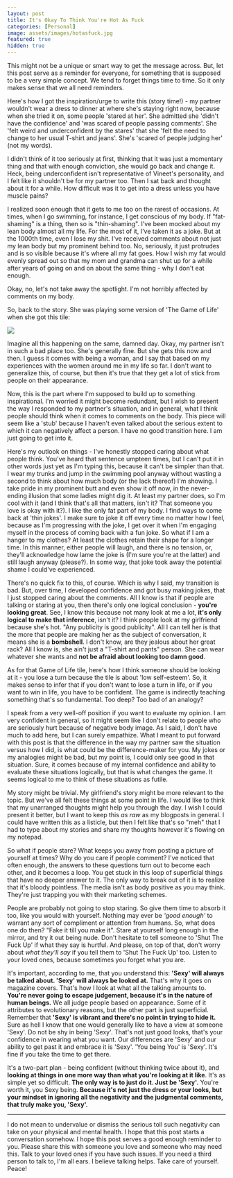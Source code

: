 ```yaml
---
layout: post
title: It's Okay To Think You're Hot As Fuck
categories: [Personal]
image: assets/images/hotasfuck.jpg
featured: true
hidden: true
---
```



This might not be a unique or smart way to get the message across. But, let this post serve as a reminder for everyone, for something that is supposed to be a very simple concept. We tend to forget things time to time. So it only makes sense that we all need reminders.

Here's how I got the inspiration/urge to write this (story time!) - my partner wouldn't wear a dress to dinner at where she's staying right now, because when she tried it on, some people 'stared at her'. She admitted she 'didn't have the confidence' and 'was scared of people passing comments'. She 'felt weird and underconfident by the stares' that she 'felt the need to change to her usual T-shirt and jeans'. She's 'scared of people judging her' (not my words).

I didn't think of it too seriously at first, thinking that it was just a momentary thing and that with enough conviction, she would go back and change it. Heck, being underconfident isn't representative of Vineet's personality, and I felt like it shouldn't be for my partner too. Then I sat back and thought about it for a while. How difficult was it to get into a dress unless you have muscle pains?

I realized soon enough that it gets to me too on the rarest of occasions. At times, when I go swimming, for instance, I get conscious of my body. If "fat-shaming" is a thing, then so is "thin-shaming". I've been mocked about my lean body almost all my life. For the most of it, I've taken it as a joke. But at the 1000th time, even I lose my shit. I've received comments about not just my lean body but my prominent behind too. No, seriously, it just protrudes and is so visible because it's where all my fat goes. How I wish my fat would evenly spread out so that my mom and grandma can shut up for a while after years of going on and on about the same thing - why I don't eat enough.

Okay, no, let's not take away the spotlight. I'm not horribly affected by comments on my body.

So, back to the story. She was playing some version of 'The Game of Life' when she got this tile:

![](../../assets/images/gameoflife.jpg)

Imagine all this happening on the same, damned day. Okay, my partner isn't in such a bad place too. She's generally fine. But she gets this now and then. I guess it comes with being a woman, and I say that based on my experiences with the women around me in my life so far. I don't want to generalize this, of course, but then it's true that they get a lot of stick from people on their appearance.

Now, this is the part where I'm supposed to build up to something inspirational. I'm worried it might become redundant, but I wish to present the way I responded to my partner's situation, and in general, what I think people should think when it comes to comments on the body. This piece will seem like a 'stub' because I haven't even talked about the serious extent to which it can negatively affect a person. I have no good transition here. I am just going to get into it.

Here's my outlook on things - I've honestly stopped caring about what people think. You've heard that sentence umpteen times, but I can't put it in other words just yet as I'm typing this, because it can't be simpler than that. I wear my trunks and jump in the swimming pool anyway without wasting a second to think about how much body (or the lack thereof) I'm showing. I take pride in my prominent butt and even show it off now, in the never-ending illusion that some ladies might dig it. At least my partner does, so I'm cool with it (and I think that's all that matters, isn't it? That someone you love is okay with it?). I like the only fat part of my body. I find ways to come back at 'thin jokes'. I make sure to joke it off every time no matter how I feel, because as I'm progressing with the joke, I get over it when I'm engaging myself in the process of coming back with a fun joke. So what if I am a hanger to my clothes? At least the clothes retain their shape for a longer time. In this manner, either people will laugh, and there is no tension, or, they'll acknowledge how lame the joke is (I'm sure you're at the latter) and still laugh anyway (please?). In some way, that joke took away the potential shame I could've experienced.

There's no quick fix to this, of course. Which is why I said, my transition is bad. But, over time, I developed confidence and got busy making jokes, that I just stopped caring about the comments. All I know is that if people are talking or staring at you, then there's only one logical conclusion - **you're looking great**. See, I know this because not many look at me a lot, **it's only logical to make that inference**, isn't it? I think people look at my girlfriend because she's hot. "Any publicity is good publicity". All I can tell her is that the more that people are making her as the subject of conversation, it means she is a **bombshell**. I don't know, are they jealous about her great rack? All I know is, she ain't just a "T-shirt and pants" person. She can wear whatever she wants and **not be afraid about looking too damn good**.

As for that Game of Life tile, here's how I think someone should be looking at it - you lose a turn because the tile is about 'low self-esteem'. So, it makes sense to infer that if you don't want to lose a turn in life, or if you want to win in life, you have to be confident. The game is indirectly teaching something that's so fundamental. Too deep? Too bad of an analogy?

I speak from a very well-off position if you want to evaluate my opinion. I am very confident in general, so it might seem like I don't relate to people who are seriously hurt because of negative body image. As I said, I don't have much to add here, but I can surely empathize. What I meant to put forward with this post is that the difference in the way my partner saw the situation versus how I did, is what could be the difference-maker for you. My jokes or my analogies might be bad, but my point is, I could only see good in that situation. Sure, it comes because of my internal confidence and ability to evaluate these situations logically, but that is what changes the game. It seems logical to me to think of these situations as futile.

My story might be trivial. My girlfriend's story might be more relevant to the topic. But we've all felt these things at some point in life. I would like to think that my unarranged thoughts might help you through the day. I wish I could present it better, but I want to keep this *as raw* as my blogposts in general. I could have written this as a listicle, but then I felt like that's so "meh" that I had to type about my stories and share my thoughts however it's flowing on my notepad.

So what if people stare? What keeps you away from posting a picture of yourself at times? Why do you care if people comment? I've noticed that often enough, the answers to these questions turn out to become each other, and it becomes a loop. You get stuck in this loop of superficial things that have no deeper answer to it. The only way to break out of it is to realize that it's bloody pointless. The media isn't as body positive as you may think. They're just trapping you with their marketing schemes.

People are probably not going to stop staring. So give them time to absorb it too, like you would with yourself. Nothing may ever be *'good enough'* to warrant any sort of compliment or attention from humans. So, what does one do then? "Fake it till you make it". Stare at yourself long enough in the mirror, and try it out being nude. Don't hesitate to tell someone to 'Shut The Fuck Up' if what they say is hurtful. And please, on top of that, don't worry about *what they'll say* if you tell them to 'Shut The Fuck Up' too. Listen to your loved ones, because sometimes you forget what you are.

It's important, according to me, that you understand this: **'Sexy' will always be talked about. 'Sexy' will always be looked at.** That's why it goes on magazine covers. That's how I look at what all the talking amounts to. **You're never going to escape judgement, because it's in the nature of human beings.** We all judge people based on appearance. Some of it attributes to evolutionary reasons, but the other part is just superficial. Remember that **'Sexy' is vibrant and there's no point in trying to hide it.** Sure as hell I know that one would generally like to have a view at someone 'Sexy'. Do not be shy in being 'Sexy'. That's not just good looks, that's your confidence in wearing what you want. Our differences are 'Sexy' and our ability to get past it and embrace it is 'Sexy'. 'You being You' is 'Sexy'. It's fine if you take the time to get there.

It's a two-part plan - being confident (without thinking twice about it), and **looking at things in one more way than what you're looking at it like**. It's as simple yet so difficult. **The only way is to just do it. Just be 'Sexy'.** You're worth it, you Sexy being. **Because it's not just the dress or your looks, but your mindset in ignoring all the negativity and the judgmental comments, that truly make you, 'Sexy'.**

---

I do not mean to undervalue or dismiss the serious toll such negativity can take on your physical and mental health. I hope that this post starts a conversation somehow. I hope this post serves a good enough reminder to you. Please share this with someone you love and someone who may need this. Talk to your loved ones if you have such issues. If you need a third person to talk to, I'm all ears. I believe talking helps. Take care of yourself. Peace!
